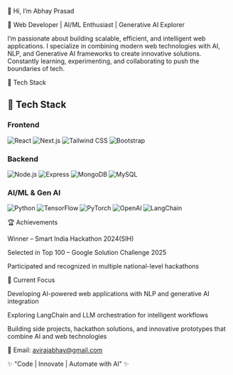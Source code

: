👋 Hi, I’m Abhay Prasad

🚀 Web Developer | AI/ML Enthusiast | Generative AI Explorer

I’m passionate about building scalable, efficient, and intelligent web applications.
I specialize in combining modern web technologies with AI, NLP, and Generative AI frameworks to create innovative solutions.
Constantly learning, experimenting, and collaborating to push the boundaries of tech.

🔧 Tech Stack

## 🔧 Tech Stack

### Frontend
![React](https://img.shields.io/badge/React-20232A?style=for-the-badge&logo=react&logoColor=61DAFB)
![Next.js](https://img.shields.io/badge/Next.js-000000?style=for-the-badge&logo=next.js&logoColor=white)
![Tailwind CSS](https://img.shields.io/badge/Tailwind_CSS-38B2AC?style=for-the-badge&logo=tailwind-css&logoColor=white)
![Bootstrap](https://img.shields.io/badge/Bootstrap-7952B3?style=for-the-badge&logo=bootstrap&logoColor=white)

### Backend
![Node.js](https://img.shields.io/badge/Node.js-339933?style=for-the-badge&logo=node.js&logoColor=white)
![Express](https://img.shields.io/badge/Express.js-000000?style=for-the-badge&logo=express&logoColor=white)
![MongoDB](https://img.shields.io/badge/MongoDB-47A248?style=for-the-badge&logo=mongodb&logoColor=white)
![MySQL](https://img.shields.io/badge/MySQL-003B57?style=for-the-badge&logo=mysql&logoColor=white)

### AI/ML & Gen AI
![Python](https://img.shields.io/badge/Python-3776AB?style=for-the-badge&logo=python&logoColor=white)
![TensorFlow](https://img.shields.io/badge/TensorFlow-FF6F00?style=for-the-badge&logo=tensorflow&logoColor=white)
![PyTorch](https://img.shields.io/badge/PyTorch-EE4C2C?style=for-the-badge&logo=pytorch&logoColor=white)
![OpenAI](https://img.shields.io/badge/OpenAI-412991?style=for-the-badge&logo=openai&logoColor=white)
![LangChain](https://img.shields.io/badge/LangChain-FF9900?style=for-the-badge&logoColor=white)


🏆 Achievements

Winner – Smart India Hackathon 2024(SIH)

Selected in Top 100 – Google Solution Challenge 2025

Participated and recognized in multiple national-level hackathons

📌 Current Focus

Developing AI-powered web applications with NLP and generative AI integration

Exploring LangChain and LLM orchestration for intelligent workflows

Building side projects, hackathon solutions, and innovative prototypes that combine AI and web technologies

📩 Email: avirajabhay@gmail.com

✨ "Code | Innovate | Automate with AI" ✨
